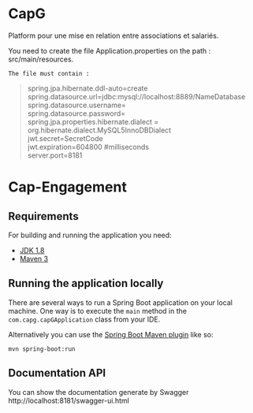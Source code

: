 # CapG
Platform pour une mise en relation entre associations et salariés.

You need to create the file Application.properties on the path : src/main/resources.

`The file must contain :`

>spring.jpa.hibernate.ddl-auto=create  
>spring.datasource.url=jdbc:mysql://localhost:8889/NameDatabase  
>spring.datasource.username=  
>spring.datasource.password=  
>spring.jpa.properties.hibernate.dialect = org.hibernate.dialect.MySQL5InnoDBDialect    
>jwt.secret=SecretCode    
>jwt.expiration=604800 #milliseconds  
>server.port=8181   
 
# Cap-Engagement

## Requirements

For building and running the application you need:

- [JDK 1.8](http://www.oracle.com/technetwork/java/javase/downloads/jdk8-downloads-2133151.html)
- [Maven 3](https://maven.apache.org)

## Running the application locally

There are several ways to run a Spring Boot application on your local machine. One way is to execute the `main` method in the `com.capg.capGApplication` class from your IDE.

Alternatively you can use the [Spring Boot Maven plugin](https://docs.spring.io/spring-boot/docs/current/reference/html/build-tool-plugins-maven-plugin.html) like so:

```shell
mvn spring-boot:run
```

## Documentation API

You can show the documentation generate by Swagger
http://localhost:8181/swagger-ui.html

